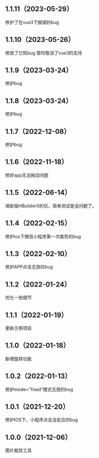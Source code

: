## 1.1.11（2023-05-29）
修护了在vue3下报错的bug
## 1.1.10（2023-05-26）
修改了已知bug
暂时取消了vue3的支持
## 1.1.9（2023-03-24）
修护bug
## 1.1.8（2023-03-24）
修护bug
## 1.1.7（2022-12-08）
修护bug
## 1.1.6（2022-11-18）
修好app无法拖动问题
## 1.1.5（2022-06-14）
填新版HBuilderX的坑，简单测试是没问题了。
## 1.1.4（2022-02-15）
修护ios下微信小程序第一次裁剪的bug
## 1.1.3（2022-02-10）
修护APP点击无效的bug
## 1.1.2（2022-01-24）
优化一些细节
## 1.1.1（2022-01-19）
更新示例项目
## 1.1.0（2022-01-18）
新增旋转功能
## 1.0.2（2022-01-13）
修护mode="fixed"模式无效的bug
## 1.0.1（2021-12-20）
修护IOS下，小程序点击没反应的bug
## 1.0.0（2021-12-06）
图片裁剪工具
